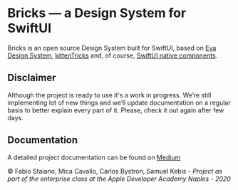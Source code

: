 
# Bricks — a Design System for SwiftUI

Bricks is an open source Design System  built for SwiftUI, based on [Eva Design System](http://eva.design/), [kittenTricks](https://github.com/akveo/kittenTricks) and, of course, [SwiftUI native components](https://developer.apple.com/documentation/swiftui/).

## Disclaimer

Although the project is ready to use it's a work in progress. We’re still implementing lot of new things and we’ll update documentation on a regular basis to better explain every part of it. Please, check it out again after few days.

## Documentation

A detailed project documentation can be found on [Medium](https://medium.com/@fabbiostaiano/25e9d2879eed)

© Fabio Staiano, Mica Cavallo, Carlos Bystron, Samuel Kebis - 
_Project as part of the enterprise class at the Apple Developer Academy Naples - 2020_
